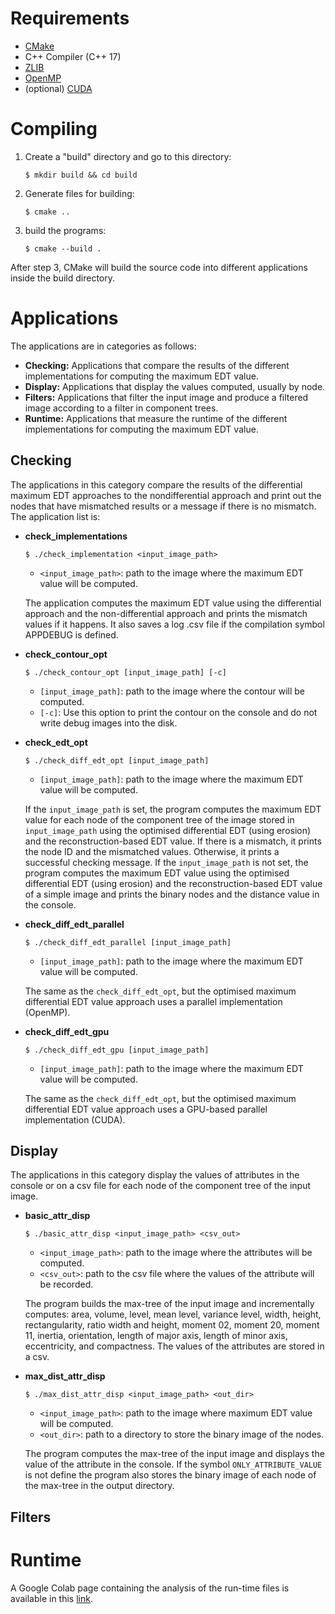 # Requirements

* [CMake](https://cmake.org/)
* C++ Compiler (C++ 17)
* [ZLIB](https://www.zlib.net/)
* [OpenMP](https://www.openmp.org/)
* (optional) [CUDA](https://developer.nvidia.com/cuda-toolkit)

# Compiling

1. Create a "build" directory and go to this directory:
   
   ```shell
   $ mkdir build && cd build
   ```

2. Generate files for building:
   
   ```shell
   $ cmake .. 
   ```

3. build the programs:
   
   ```shell
   $ cmake --build .
   ```

After step 3, CMake will build the source code into different applications 
inside the build directory.

# Applications

The applications are in categories as follows:

* **Checking:** Applications that compare the results of the different implementations for computing 
                the maximum EDT value.
* **Display:**  Applications that display the values computed, usually by node.
* **Filters:**  Applications that filter the input image and produce a filtered image according to 
                a filter in component trees.
* **Runtime:**  Applications that measure the runtime of the different implementations for computing 
                the maximum EDT value.

## Checking

The applications in this category compare the results of the differential maximum EDT approaches to the 
nondifferential approach and print out the nodes that have mismatched results or a 
message if there is no mismatch. The application list is:

* **check_implementations** 
   ```shell
   $ ./check_implementation <input_image_path>
   ```
   * `<input_image_path>`: path to the image where the maximum EDT value will be computed.

   The application computes the maximum EDT value using the differential approach and 
   the non-differential approach and prints the mismatch values if it happens. It also
   saves a log .csv file if the compilation symbol APPDEBUG is defined.

* **check_contour_opt**
   ```shell
   $ ./check_contour_opt [input_image_path] [-c]   
   ```   
   * `[input_image_path]`: path to the image where the contour will be computed.
   * `[-c]`: Use this option to print the contour on the console and do not write debug images into the disk.

* **check_edt_opt** 
   ```shell
   $ ./check_diff_edt_opt [input_image_path]
   ```

   * `[input_image_path]`: path to the image where the maximum EDT value will be computed.

   If the `input_image_path` is set, the program computes the maximum EDT value for each node of the 
   component tree of the image stored in `input_image_path` using the optimised differential EDT 
   (using erosion) and the reconstruction-based EDT value. If there is a mismatch, it prints the 
   node ID and the mismatched values. Otherwise, it prints a successful checking message. 
   If the `input_image_path` is not set, the program computes the maximum EDT value using 
   the optimised differential EDT (using erosion) and the reconstruction-based EDT value of 
   a simple image and prints the binary nodes and the distance value in the console.

* **check_diff_edt_parallel**
   ```shell
   $ ./check_diff_edt_parallel [input_image_path]
   ```

   * `[input_image_path]`: path to the image where the maximum EDT value will be computed.

   The same as the `check_diff_edt_opt`, but the optimised maximum differential EDT value 
   approach uses a parallel implementation (OpenMP).

* **check_diff_edt_gpu**
   ```shell
   $ ./check_diff_edt_gpu [input_image_path]
   ```

   * `[input_image_path]`: path to the image where the maximum EDT value will be computed.

   The same as the `check_diff_edt_opt`, but the optimised maximum differential EDT value 
   approach uses a GPU-based parallel implementation (CUDA).


## Display

The applications in this category display the values of attributes in the console or 
on a csv file for each node of the component tree of the input image.

* **basic_attr_disp**
   ```shell
   $ ./basic_attr_disp <input_image_path> <csv_out>
   ```
   * `<input_image_path>`: path to the image where the attributes will be computed.
   * `<csv_out>`: path to the csv file where the values of the attribute will be recorded.

   The program builds the max-tree of the input image and incrementally computes: 
   area, volume, level, mean level, variance level, width, height, rectangularity, ratio 
   width and height, moment 02, moment 20, moment 11, inertia, orientation, length of 
   major axis, length of minor axis, eccentricity, and compactness. The values of the attributes
   are stored in a csv.
   
* **max_dist_attr_disp**
   ```shell
   $ ./max_dist_attr_disp <input_image_path> <out_dir>
   ```

   * `<input_image_path>`: path to the image where maximum EDT value will be computed.
   * `<out_dir>`: path to a directory to store the binary image of the nodes.

   The program computes the max-tree of the input image and displays the value of 
   the attribute in the console. If the symbol `ONLY_ATTRIBUTE_VALUE` is not define
   the program also stores the binary image of each node of the max-tree in the 
   output directory.

## Filters

# Runtime

A Google Colab page containing the analysis of the run-time files is available in this [link](https://colab.research.google.com/drive/18Kyx5M83iL1TQoti4BIih4t4DJyD72Gg?usp=drive_link).


